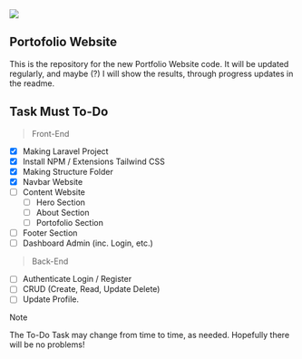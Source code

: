<img src="https://static.wikia.nocookie.net/houkai-star-rail/images/d/d9/Acheron_Sticker_03.png/revision/latest?cb=20240329055236">

## Portofolio Website
This is the repository for the new Portfolio Website code. It will be updated regularly, and maybe (?) I will show the results, through progress updates in the readme.

## Task Must To-Do
> Front-End
- [x] Making Laravel Project
- [x] Install NPM / Extensions Tailwind CSS
- [x] Making Structure Folder
- [x] Navbar Website
- [ ] Content Website
  - [ ] Hero Section
  - [ ] About Section
  - [ ] Portofolio Section
- [ ] Footer Section
- [ ] Dashboard Admin (inc. Login, etc.)

> Back-End
- [ ] Authenticate Login / Register
- [ ] CRUD (Create, Read, Update Delete)
- [ ] Update Profile.

> [!NOTE]
> The To-Do Task may change from time to time, as needed. Hopefully there will be no problems!
